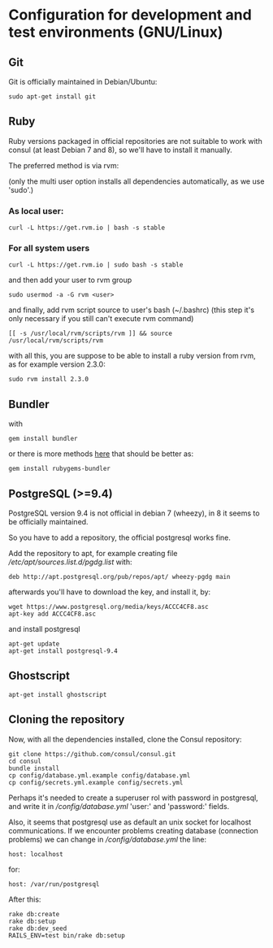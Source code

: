 # Configuration for development and test environments (GNU/Linux)

## Git

Git is officially maintained in Debian/Ubuntu:

```
sudo apt-get install git
```

## Ruby

Ruby versions packaged in official repositories are not suitable to work with consul (at least Debian 7 and 8), so we'll have to install it manually.

The preferred method is via rvm:

(only the multi user option installs all dependencies automatically, as we use 'sudo'.)

### As local user:

```
curl -L https://get.rvm.io | bash -s stable
```
### For all system users

```
curl -L https://get.rvm.io | sudo bash -s stable
```

and then add your user to rvm group

```
sudo usermod -a -G rvm <user>
```

and finally, add rvm script source to user's bash (~/.bashrc) (this step it's only necessary if you still can't execute rvm command)

```
[[ -s /usr/local/rvm/scripts/rvm ]] && source /usr/local/rvm/scripts/rvm
```

with all this, you are suppose to be able to install a ruby version from rvm, as for example version 2.3.0:

```
sudo rvm install 2.3.0
```

## Bundler

with

```
gem install bundler
```

or there is more methods [here](https://rvm.io/integration/bundler) that should be better as:

```
gem install rubygems-bundler
```

## PostgreSQL (>=9.4)

PostgreSQL version 9.4 is not official in debian 7 (wheezy), in 8 it seems to be officially maintained.

So you have to add a repository, the official postgresql works fine.

Add the repository to apt, for example creating file */etc/apt/sources.list.d/pgdg.list* with:

```
deb http://apt.postgresql.org/pub/repos/apt/ wheezy-pgdg main
```

afterwards you'll have to download the key, and install it, by:

```
wget https://www.postgresql.org/media/keys/ACCC4CF8.asc
apt-key add ACCC4CF8.asc
```

and install postgresql

```
apt-get update
apt-get install postgresql-9.4
```

## Ghostscript

```
apt-get install ghostscript
```

## Cloning the repository

Now, with all the dependencies installed, clone the Consul repository:

```
git clone https://github.com/consul/consul.git
cd consul
bundle install
cp config/database.yml.example config/database.yml
cp config/secrets.yml.example config/secrets.yml
```
Perhaps it's needed to create a superuser rol with password in postgresql, and write it in */config/database.yml* 'user:' and 'password:' fields.

Also, it seems that postgresql use as default an unix socket for localhost communications. If we encounter problems creating database (connection problems) we can change in */config/database.yml* the line:

```
host: localhost
```

for:

```
host: /var/run/postgresql
```

After this:

```
rake db:create
rake db:setup
rake db:dev_seed
RAILS_ENV=test bin/rake db:setup
```
